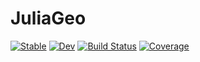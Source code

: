 # JuliaGeo

[![Stable](https://img.shields.io/badge/docs-stable-blue.svg)](https://JuliaGeo.github.io/JuliaGeo.jl/stable/)
[![Dev](https://img.shields.io/badge/docs-dev-blue.svg)](https://JuliaGeo.github.io/JuliaGeo.jl/dev/)
[![Build Status](https://github.com/JuliaGeo/JuliaGeo.jl/actions/workflows/CI.yml/badge.svg?branch=main)](https://github.com/JuliaGeo/JuliaGeo.jl/actions/workflows/CI.yml?query=branch%3Amain)
[![Coverage](https://codecov.io/gh/JuliaGeo/JuliaGeo.jl/branch/main/graph/badge.svg)](https://codecov.io/gh/JuliaGeo/JuliaGeo.jl)
